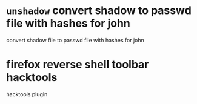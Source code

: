 # `unshadow` convert shadow to passwd file with hashes for john
convert shadow file to passwd file with hashes for john

# firefox reverse shell toolbar hacktools
hacktools plugin
